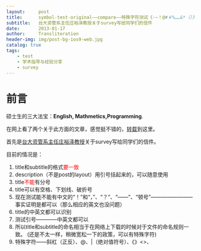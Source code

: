 ```yaml
---
layout:     post
title:      symbol-test-original——compare——特殊字符测试《·~！@#￥%……&*（）》
subtitle:   台大资管系主任庄裕泽教授关于survey写给同学们的信件
date:       2013-01-17
author:     Transliteration
header-img: img/post-bg-ios9-web.jpg
catalog: true
tags:
    - test
    - 学术指导与经验分享
    - survey 
---
```

	
# 前言

硕士生的三大法宝：**English, Mathmetics,Programming**.

在网上看了两个关于此方面的文章，感觉挺不错的，[转载](https://www.douban.com/group/topic/36085879/)到这里。

首先是[台大资管系主任庄裕泽教授](https://management.ntu.edu.tw/IM/faculty/teacher/sn/10)关于survey写给同学们的信件。


目前的情况是：
1. title和subtitle的格式<font color=red>要一致</font>
2. description（不是post的layout）用引号括起来的，可以随意使用
3. title<font color=red>不能</font>有分号
4. title可以有空格、下划线、破折号
5. 现在测试能不能有中文的“！”和“，”、“？”、“——”、“顿号”————————事实证明是都可以（那么相应的英文也没问题）
6. title的中英文都可以识别
7. 测试引号————中英文都可以
8. 所以title和subtitle的命名相当于在网络上下载的时候对于文件的命名规则一致。
(还是不太一样，稍微宽松一下的政策，可以有特殊字符)
9. 特殊字符——斜杠（正反）、@、|（绝对值符号）、《》<>、
